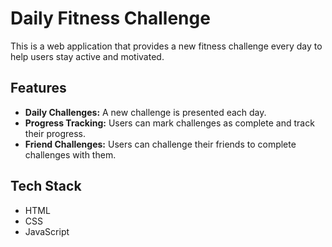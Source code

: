 # Daily Fitness Challenge

This is a web application that provides a new fitness challenge every day to help users stay active and motivated.

## Features

- **Daily Challenges:** A new challenge is presented each day.
- **Progress Tracking:** Users can mark challenges as complete and track their progress.
- **Friend Challenges:** Users can challenge their friends to complete challenges with them.

## Tech Stack

- HTML
- CSS
- JavaScript
